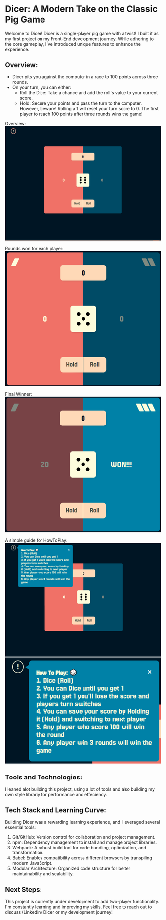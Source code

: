 # Dicer: A Modern Take on the Classic Pig Game
Welcome to Dicer!
Dicer is a single-player pig game with a twist! I built it as my first project on my Front-End 
development journey. While adhering to the core gameplay, I've introduced unique features to enhance 
the experience.

## Overview:
- Dicer pits you against the computer in a race to 100 points across three rounds.
- On your turn, you can either:
  - Roll the Dice: Take a chance and add the roll's value to your current score.
  - Hold: Secure your points and pass the turn to the computer.
However, beware! Rolling a 1 will reset your turn score to 0.
The first player to reach 100 points after three rounds wins the game!

Overview:
![alt text](./readme/image-4.png)

Rounds won for each player:
![alt text](./readme/image-1.png)

Final Winner:
![alt text](./readme/image.png)

A simple guide for HowToPlay:
![alt text](./readme/image-2.png)
![alt text](./readme/image-3.png)

## Tools and Technologies:
I leaned alot building this project, using a lot of tools and also building my own style librariy for
performance and effeciency.

## Tech Stack and Learning Curve:
Building Dicer was a rewarding learning experience, and I leveraged several essential tools:
1. Git/GitHub: Version control for collaboration and project management.
2. npm: Dependency management to install and manage project libraries.
3. Webpack: A robust build tool for code bundling, optimization, and transformation.
4. Babel: Enables compatibility across different browsers by transpiling modern JavaScript.
5. Modular Architecture: Organized code structure for better maintainability and scalability.

## Next Steps:
This project is currently under development to add two-player functionality.
I'm constantly learning and improving my skills. Feel free to reach out to discuss (Linkedin) Dicer or my development journey!
